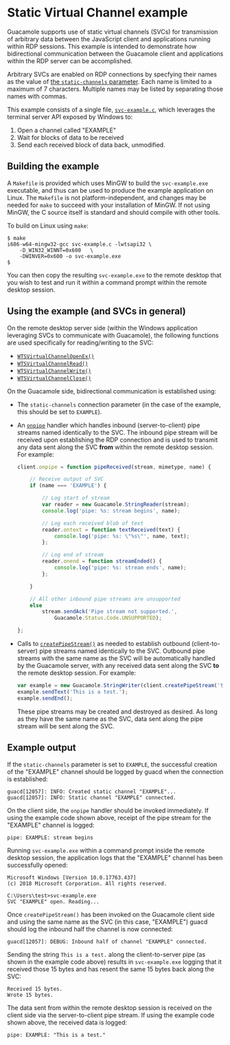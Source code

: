 Static Virtual Channel example
==============================

Guacamole supports use of static virtual channels (SVCs) for transmission of
arbitrary data between the JavaScript client and applications running within
RDP sessions. This example is intended to demonstrate how bidirectional
communication between the Guacamole client and applications within the RDP
server can be accomplished.

Arbitrary SVCs are enabled on RDP connections by specfying their names as the
value of [the `static-channels`
parameter](http://guacamole.apache.org/doc/gug/configuring-guacamole.html#rdp-device-redirection).
Each name is limited to a maximum of 7 characters. Multiple names may be listed
by separating those names with commas.

This example consists of a single file, [`svc-example.c`](svc-example.c), which
leverages the terminal server API exposed by Windows to:

 1. Open a channel called "EXAMPLE"
 2. Wait for blocks of data to be received
 3. Send each received block of data back, unmodified.

Building the example
--------------------

A `Makefile` is provided which uses MinGW to build the `svc-example.exe`
executable, and thus can be used to produce the example application on Linux.
The `Makefile` is not platform-independent, and changes may be needed for
`make` to succeed with your installation of MinGW. If not using MinGW, the C
source itself is standard and should compile with other tools.

To build on Linux using `make`:

```console
$ make
i686-w64-mingw32-gcc svc-example.c -lwtsapi32 \
	-D_WIN32_WINNT=0x600   \
	-DWINVER=0x600 -o svc-example.exe
$
```

You can then copy the resulting `svc-example.exe` to the remote desktop that
you wish to test and run it within a command prompt within the remote desktop
session.

Using the example (and SVCs in general)
---------------------------------------

On the remote desktop server side (within the Windows application leveraging
SVCs to communicate with Guacamole), the following functions are used
specifically for reading/writing to the SVC:

 * [`WTSVirtualChannelOpenEx()`](https://docs.microsoft.com/en-us/windows/win32/api/wtsapi32/nf-wtsapi32-wtsvirtualchannelopenex)
 * [`WTSVirtualChannelRead()`](https://docs.microsoft.com/en-us/windows/win32/api/wtsapi32/nf-wtsapi32-wtsvirtualchannelread)
 * [`WTSVirtualChannelWrite()`](https://docs.microsoft.com/en-us/windows/win32/api/wtsapi32/nf-wtsapi32-wtsvirtualchannelwrite)
 * [`WTSVirtualChannelClose()`](https://docs.microsoft.com/en-us/windows/win32/api/wtsapi32/nf-wtsapi32-wtsvirtualchannelclose)

On the Guacamole side, bidirectional communication is established using:

 * The `static-channels` connection parameter (in the case of the example, this should be set to `EXAMPLE`).
 * An [`onpipe`](http://guacamole.apache.org/doc/guacamole-common-js/Guacamole.Client.html#event:onpipe)
   handler which handles inbound (server-to-client) pipe streams named identically
   to the SVC. The inbound pipe stream will be received upon establishing the RDP
   connection and is used to transmit any data sent along the SVC **from** within
   the remote desktop session. For example:

   ```js
   client.onpipe = function pipeReceived(stream, mimetype, name) {
   
       // Receive output of SVC
       if (name === 'EXAMPLE') {
   
           // Log start of stream
           var reader = new Guacamole.StringReader(stream);
           console.log('pipe: %s: stream begins', name);
   
           // Log each received blob of text
           reader.ontext = function textReceived(text) {
               console.log('pipe: %s: \"%s\"', name, text);
           };
   
           // Log end of stream
           reader.onend = function streamEnded() {
               console.log('pipe: %s: stream ends', name);
           };
   
       }
   
       // All other inbound pipe streams are unsupported
       else
           stream.sendAck('Pipe stream not supported.',
               Guacamole.Status.Code.UNSUPPORTED);
   
   };
   ```

 * Calls to [`createPipeStream()`](http://guacamole.apache.org/doc/guacamole-common-js/Guacamole.Client.html#createPipeStream)
   as needed to establish outbound (client-to-server) pipe streams named
   identically to the SVC. Outbound pipe streams with the same name as the SVC
   will be automatically handled by the Guacamole server, with any received data
   sent along the SVC **to** the remote desktop session. For example:

   ```js
   var example = new Guacamole.StringWriter(client.createPipeStream('text/plain', 'EXAMPLE'));
   example.sendText('This is a test.');
   example.sendEnd();
   ```

   These pipe streams may be created and destroyed as desired. As long as they
   have the same name as the SVC, data sent along the pipe stream will be sent
   along the SVC.

Example output
--------------

If the `static-channels` parameter is set to `EXAMPLE`, the successful creation
of the "EXAMPLE" channel should be logged by guacd when the connection is
established:

```
guacd[12057]: INFO: Created static channel "EXAMPLE"...
guacd[12057]: INFO: Static channel "EXAMPLE" connected.
```

On the client side, the `onpipe` handler should be invoked immediately. If
using the example code shown above, receipt of the pipe stream for the
"EXAMPLE" channel is logged:

```
pipe: EXAMPLE: stream begins
```

Running `svc-example.exe` within a command prompt inside the remote desktop
session, the application logs that the "EXAMPLE" channel has been successfully
opened:

```
Microsoft Windows [Version 10.0.17763.437]
(c) 2018 Microsoft Corporation. All rights reserved.

C:\Users\test>svc-example.exe
SVC "EXAMPLE" open. Reading...
```

Once `createPipeStream()` has been invoked on the Guacamole client side and
using the same name as the SVC (in this case, "EXAMPLE") guacd should log the
inbound half the channel is now connected:

```
guacd[12057]: DEBUG: Inbound half of channel "EXAMPLE" connected.
```

Sending the string `This is a test.` along the client-to-server pipe (as shown
in the example code above) results in `svc-example.exe` logging that it
received those 15 bytes and has resent the same 15 bytes back along the SVC:

```
Received 15 bytes.
Wrote 15 bytes.
```

The data sent from within the remote desktop session is received on the client
side via the server-to-client pipe stream. If using the example code shown
above, the received data is logged:

```
pipe: EXAMPLE: "This is a test."
```

